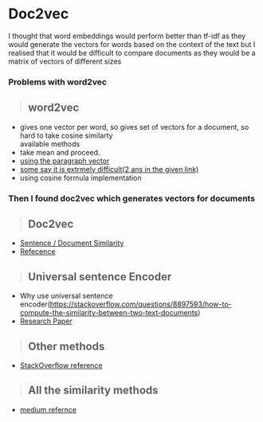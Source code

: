 # Doc2vec

I thought that word embeddings would perform better than tf-idf as they would generate the vectors for words based on the context of the text 
but I realised that it would be difficult to compare documents as they would be a matrix of vectors of different sizes

### Problems with word2vec 
> ## word2vec
 - gives one vector per word, so gives set of vectors for a document, so hard to take cosine similarty			
available methods 
- take mean and proceed.			
- [using the paragraph vector](https://cs.stanford.edu/~quocle/paragraph_vector.pdf)
- [some say it is extrmely difficult(2 ans in the given link)](https://stackoverflow.com/questions/15173225/calculate-cosine-similarity-given-2-sentence-strings/15173821#15173821)		
- using cosine formula implementation 	

### Then I found doc2vec which generates vectors for documents
> ## Doc2vec
- [Sentence / Document Similarity](https://stackoverflow.com/questions/22129943/how-to-calculate-the-sentence-similarity-using-word2vec-model-of-gensim-with-pyt)		
- [Refecence](https://towardsdatascience.com/calculating-document-similarities-using-bert-and-other-models-b2c1a29c9630)
				
> ## Universal sentence Encoder
- Why use universal sentence encoder(https://stackoverflow.com/questions/8897593/how-to-compute-the-similarity-between-two-text-documents)
- [Research Paper](https://arxiv.org/pdf/1803.11175.pdf)
				

> ## Other methods
- [StackOverflow reference](https://stackoverflow.com/questions/22129943/how-to-calculate-the-sentence-similarity-using-word2vec-model-of-gensim-with-pyt)
> ## All the similarity methods
- [medium refernce](https://medium.com/analytics-vidhya/best-nlp-algorithms-to-get-document-similarity-a5559244b23b)
